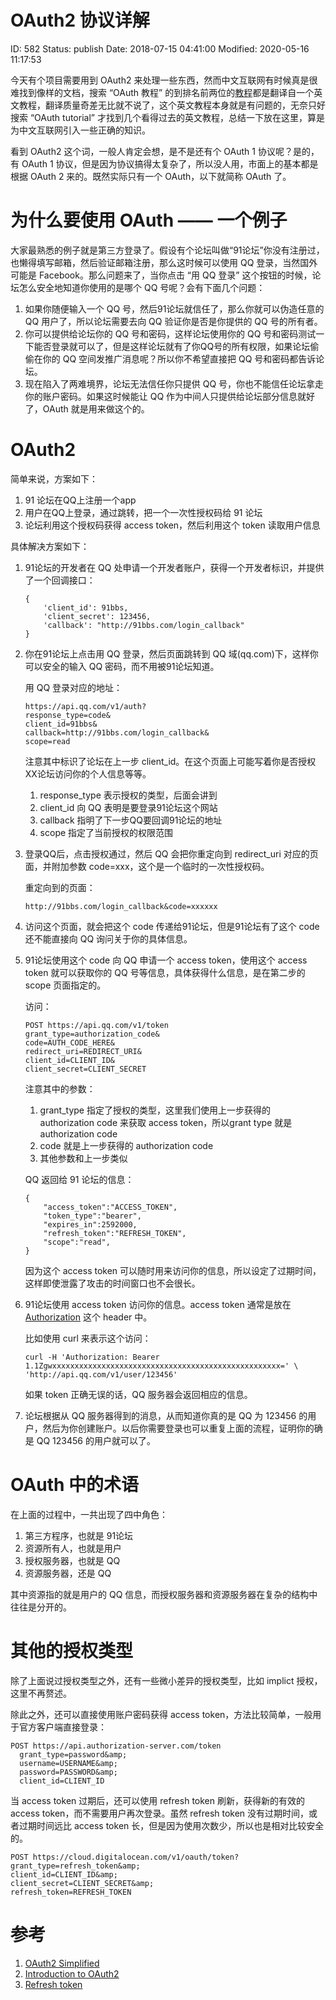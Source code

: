 # OAuth2 协议详解


ID: 582
Status: publish
Date: 2018-07-15 04:41:00
Modified: 2020-05-16 11:17:53


今天有个项目需要用到 OAuth2 来处理一些东西，然而中文互联网有时候真是很难找到像样的文档，搜索 “OAuth 教程” 的到排名前两位的[教](https://aaronparecki.com/oauth-2-simplified/)[程](https://aaronparecki.com/oauth-2-simplified/)都是翻译自一个英文教程，翻译质量奇差无比就不说了，这个英文教程本身就是有问题的，无奈只好搜索 “OAuth tutorial” 才找到几个看得过去的英文教程，总结一下放在这里，算是为中文互联网引入一些正确的知识。

看到 OAuth2 这个词，一般人肯定会想，是不是还有个 OAuth 1 协议呢？是的，有 OAuth 1 协议，但是因为协议搞得太复杂了，所以没人用，市面上的基本都是根据 OAuth 2 来的。既然实际只有一个 OAuth，以下就简称 OAuth 了。

# 为什么要使用 OAuth —— 一个例子

大家最熟悉的例子就是第三方登录了。假设有个论坛叫做“91论坛”你没有注册过，也懒得填写邮箱，然后验证邮箱注册，那么这时候可以使用 QQ 登录，当然国外可能是 Facebook。那么问题来了，当你点击 “用 QQ 登录” 这个按钮的时候，论坛怎么安全地知道你使用的是哪个 QQ 号呢？会有下面几个问题：

1. 如果你随便输入一个 QQ 号，然后91论坛就信任了，那么你就可以伪造任意的 QQ 用户了，所以论坛需要去向 QQ 验证你是否是你提供的 QQ 号的所有者。
2. 你可以提供给论坛你的 QQ 号和密码，这样论坛使用你的 QQ 号和密码测试一下能否登录就可以了，但是这样论坛就有了你QQ号的所有权限，如果论坛偷偷在你的 QQ 空间发推广消息呢？所以你不希望直接把 QQ 号和密码都告诉论坛。
3. 现在陷入了两难境界，论坛无法信任你只提供 QQ 号，你也不能信任论坛拿走你的账户密码。如果这时候能让 QQ 作为中间人只提供给论坛部分信息就好了，OAuth 就是用来做这个的。

# OAuth2

简单来说，方案如下：

1. 91 论坛在QQ上注册一个app
2. 用户在QQ上登录，通过跳转，把一个一次性授权码给 91 论坛
3. 论坛利用这个授权码获得 access token，然后利用这个 token 读取用户信息

具体解决方案如下：

1. 91论坛的开发者在 QQ 处申请一个开发者账户，获得一个开发者标识，并提供了一个回调接口：

    ```
    {
        'client_id': 91bbs,
        'client_secret': 123456,
        'callback': "http://91bbs.com/login_callback"
    }
    ```

2. 你在91论坛上点击用 QQ 登录，然后页面跳转到 QQ 域(qq.com)下，这样你可以安全的输入 QQ 密码，而不用被91论坛知道。

    用 QQ 登录对应的地址：

    ```
    https://api.qq.com/v1/auth?
    response_type=code&
    client_id=91bbs&
    callback=http://91bbs.com/login_callback&
    scope=read
    ```

    注意其中标识了论坛在上一步 client_id。在这个页面上可能写着你是否授权XX论坛访问你的个人信息等等。

    1. response_type 表示授权的类型，后面会讲到
    2. client_id 向 QQ 表明是要登录91论坛这个网站
    3. callback 指明了下一步QQ要回调91论坛的地址
    4. scope 指定了当前授权的权限范围

3. 登录QQ后，点击授权通过，然后 QQ 会把你重定向到 redirect_uri 对应的页面，并附加参数 code=xxx，这个是一个临时的一次性授权码。

    重定向到的页面：

    ```
    http://91bbs.com/login_callback&code=xxxxxx
    ```

4. 访问这个页面，就会把这个 code 传递给91论坛，但是91论坛有了这个 code 还不能直接向 QQ 询问关于你的具体信息。
5. 91论坛使用这个 code 向 QQ 申请一个 access token，使用这个 access token 就可以获取你的 QQ 号等信息，具体获得什么信息，是在第二步的 scope 页面指定的。

    访问：
    ```
    POST https://api.qq.com/v1/token
    grant_type=authorization_code&
    code=AUTH_CODE_HERE&
    redirect_uri=REDIRECT_URI&
    client_id=CLIENT_ID&
    client_secret=CLIENT_SECRET
    ```

    注意其中的参数：
    1. grant_type 指定了授权的类型，这里我们使用上一步获得的 authorization code 来获取 access token，所以grant type 就是 authorization code
    2. code 就是上一步获得的 authorization code
    3. 其他参数和上一步类似

    QQ 返回给 91 论坛的信息：
    ```
    {
        "access_token":"ACCESS_TOKEN",
        "token_type":"bearer",
        "expires_in":2592000,
        "refresh_token":"REFRESH_TOKEN",
        "scope":"read",
    }
    ```

    因为这个 access token 可以随时用来访问你的信息，所以设定了过期时间，这样即使泄露了攻击的时间窗口也不会很长。

6. 91论坛使用 access token 访问你的信息。access token 通常是放在 [Authorization](https://developer.mozilla.org/en-US/docs/Web/HTTP/Headers/Authorization) 这个 header 中。

    比如使用 curl 来表示这个访问：

    ```
    curl -H 'Authorization: Bearer 1.1Zgwxxxxxxxxxxxxxxxxxxxxxxxxxxxxxxxxxxxxxxxxxxxxxxxxxxx=' \
    'http://api.qq.com/v1/user/123456'
    ```

    如果 token 正确无误的话，QQ 服务器会返回相应的信息。

6. 论坛根据从 QQ 服务器得到的消息，从而知道你真的是 QQ 为 123456 的用户，然后为你创建账户。以后你需要登录也可以重复上面的流程，证明你的确是 QQ 123456 的用户就可以了。

# OAuth 中的术语

在上面的过程中，一共出现了四中角色：

1. 第三方程序，也就是 91论坛
2. 资源所有人，也就是用户
3. 授权服务器，也就是 QQ
4. 资源服务器，还是 QQ

其中资源指的就是用户的 QQ 信息，而授权服务器和资源服务器在复杂的结构中往往是分开的。

# 其他的授权类型

除了上面说过授权类型之外，还有一些微小差异的授权类型，比如 implict 授权，这里不再赘述。

除此之外，还可以直接使用账户密码获得 access token，方法比较简单，一般用于官方客户端直接登录：

```
POST https://api.authorization-server.com/token
  grant_type=password&amp;
  username=USERNAME&amp;
  password=PASSWORD&amp;
  client_id=CLIENT_ID
```

当 access token 过期后，还可以使用 refresh token 刷新，获得新的有效的 access token，而不需要用户再次登录。虽然 refresh token 没有过期时间，或者过期时间远比 access token 长，但是因为使用次数少，所以也是相对比较安全的。

```
POST https://cloud.digitalocean.com/v1/oauth/token?
grant_type=refresh_token&amp;
client_id=CLIENT_ID&amp;
client_secret=CLIENT_SECRET&amp;
refresh_token=REFRESH_TOKEN
```

# 参考

1. [OAuth2 Simplified](https://aaronparecki.com/oauth-2-simplified/)
2. [Introduction to OAuth2](https://www.digitalocean.com/community/tutorials/an-introduction-to-oauth-2)
3. [Refresh token](https://medium.com/@bantic/more-oauth-2-0-surprises-the-refresh-token-1831d71f4af6)